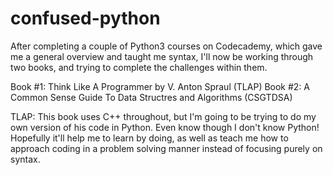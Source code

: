 # confused-python

After completing a couple of Python3 courses on Codecademy, which gave me a general overview and taught me syntax, I'll now be working through two books, and trying to complete the challenges within them.

Book #1: Think Like A Programmer by V. Anton Spraul (TLAP)
Book #2: A Common Sense Guide To Data Structres and Algorithms (CSGTDSA)

TLAP: This book uses C++ throughout, but I'm going to be trying to do my own version of his code in Python. Even know though I don't know Python! Hopefully it'll help me to learn by doing, as well as teach me how to approach coding in a problem solving manner instead of focusing purely on syntax.
